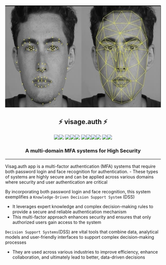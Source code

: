<p align="center">
  <kbd><img src="https://github.com/MvMukesh/visage.auth/blob/main/visage_auth.png" height='330' width='600'> </kbd>
</p>

<h2>
    <p align="center">
     ⚡ visage.auth ⚡
    </p>
</h2>

<p align="center">
<img src="https://img.shields.io/badge/Domain%20-MFA-blue.svg" ><img src="https://img.shields.io/badge/Computer%20Vision-orange.svg">  <img src="https://img.shields.io/badge/Library Used%20-DeepFace-blue.svg" ><img src="https://img.shields.io/badge/MTCNN-yellow.svg"><img src="https://img.shields.io/badge/FaceNet-yellow.svg">  <img src=https://img.shields.io/badge/Built%20using-Python-yellow><img src="https://img.shields.io/badge/-Html5-orange"><img src="https://img.shields.io/badge/JavaScript-blue"><img src="https://img.shields.io/badge/-Bootstrap-blueviolet">  <img src="https://img.shields.io/badge/Web Frameworks%20-FastAPI-green"><img src="https://img.shields.io/badge/-Starlette-green">
</p>

<h3>
<p align="center">
A multi-domain MFA systems for High Security
</p>
</h3>

<hr> 
</hr>
Visag.auth app is a multi-factor authentication (MFA) systems that require both password login and face recognition for authentication. 
- These types of systems are highly secure and can be applied across various domains where security and user authentication are critical

By incorporating both password login and face recognition, this system exemplifies a `Knowledge-Driven Decision Support System` (DSS)
- It leverages expert knowledge and complex decision-making rules to provide a secure and reliable authentication mechanism
- This multi-factor approach enhances security and ensures that only authorized users gain access to the system

`Decision Support Systems`(DSS) are vital tools that combine data, analytical models and user-friendly interfaces to support complex decision-making processes
- They are used across various industries to improve efficiency, enhance collaboration, and ultimately lead to better, data-driven decisions
